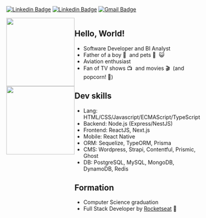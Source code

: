 [![Linkedin Badge](https://img.shields.io/badge/-LinkedIn-blue?style=flat-square&logo=Linkedin&logoColor=white&link=https://www.linkedin.com/in/jsfelix/)](https://www.linkedin.com/in/jsfelix/)
[![Linkedin Badge](https://img.shields.io/badge/-Instagram-purple?style=flat-square&logo=Instagram&logoColor=white&link=https://www.instagram.com/jeffersonsfelix/)](https://www.instagram.com/jeffersonsfelix/)
[![Gmail Badge](https://img.shields.io/badge/-Email-c14438?style=flat-square&logo=Minutemailer&logoColor=white&link=mailto:me@jsfelix.dev)](mailto:me@jsfelix.dev)

<div style="display: flex;">
  <div>
    <img height="180em" src="https://github-readme-stats.vercel.app/api?username=jsfelix&show_icons=true&theme=dark&count_private=true"/>
    <img height="180em" src="https://github-readme-stats.vercel.app/api/top-langs/?username=jsfelix&layout=compact&langs_count=6&theme=dark"/>
  </div>
<div style="flex: 1;">


  
  ## Hello, World!

  * Software Developer and BI Analyst
  * Father of a boy 👶&nbsp; and pets 🐶&nbsp; 😺&nbsp; 
  * Aviation enthusiast
  * Fan of TV shows 📺 &nbsp;and movies 🎬&nbsp; (and popcorn! 🍿)

  ## Dev skills
  * Lang: HTML/CSS/Javascript/ECMAScript/TypeScript
  * Backend: Node.js (Express/NestJS)
  * Frontend: ReactJS, Next.js
  * Mobile: React Native
  * ORM: Sequelize, TypeORM, Prisma
  * CMS: Wordpress, Strapi, Contentful, Prismic, Ghost
  * DB: PostgreSQL, MySQL, MongoDB, DynamoDB, Redis

  ## Formation
  * Computer Science graduation
  * Full Stack Developer by [Rocketseat](https://rocketseat.com.br/) 🚀

  </div>
  
</div>
